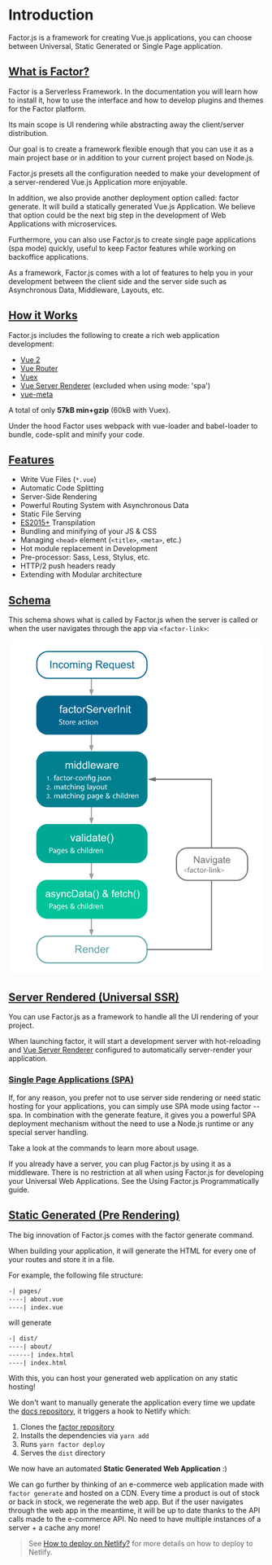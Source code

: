 # Introduction

Factor.js is a framework for creating Vue.js applications, you can choose between Universal, Static Generated or Single Page application.

## [What is Factor?](#what-is-factor)
Factor is a Serverless Framework. In the documentation you will learn how to install it, how to use the interface and how to develop plugins and themes for the Factor platform.

Its main scope is UI rendering while abstracting away the client/server distribution.

Our goal is to create a framework flexible enough that you can use it as a main project base or in addition to your current project based on Node.js.

Factor.js presets all the configuration needed to make your development of a server-rendered Vue.js Application more enjoyable.

In addition, we also provide another deployment option called: factor generate. It will build a statically generated Vue.js Application. We believe that option could be the next big step in the development of Web Applications with microservices.

Furthermore, you can also use Factor.js to create single page applications (spa mode) quickly, useful to keep Factor features while working on backoffice applications.

As a framework, Factor.js comes with a lot of features to help you in your development between the client side and the server side such as Asynchronous Data, Middleware, Layouts, etc.

## [How it Works](#how-it-works)

Factor.js includes the following to create a rich web application development:

- [Vue 2](https://vuejs.org/)
- [Vue Router](https://router.vuejs.org/en/)
- [Vuex](https://vuex.vuejs.org/en/)
- [Vue Server Renderer](https://ssr.vuejs.org/en/) (excluded when using mode: 'spa')
- [vue-meta](https://github.com/declandewet/vue-meta)

A total of only **57kB min+gzip** (60kB with Vuex).

Under the hood Factor uses webpack with vue-loader and babel-loader to bundle, code-split and minify your code.

## [Features](#features)
- Write Vue Files (`*.vue`)
- Automatic Code Splitting
- Server-Side Rendering
- Powerful Routing System with Asynchronous Data
- Static File Serving
- [ES2015+](https://babeljs.io/docs/en/learn/) Transpilation
- Bundling and minifying of your JS & CSS
- Managing `<head>` element (`<title>`, `<meta>`, etc.)
- Hot module replacement in Development
- Pre-processor: Sass, Less, Stylus, etc.
- HTTP/2 push headers ready
- Extending with Modular architecture

## [Schema](#schema)

This schema shows what is called by Factor.js when the server is called or when the user navigates through the app via `<factor-link>`:

![Factor Schema](./factor-schema.svg)

## [Server Rendered (Universal SSR)](#server-rendered-universal-ssr)

You can use Factor.js as a framework to handle all the UI rendering of your project.

When launching factor, it will start a development server with hot-reloading and [Vue Server Renderer](https://ssr.vuejs.org/) configured to automatically server-render your application.

### [Single Page Applications (SPA)](#single-page-applications-spa)

If, for any reason, you prefer not to use server side rendering or need static hosting for your applications, you can simply use SPA mode using factor --spa. In combination with the generate feature, it gives you a powerful SPA deployment mechanism without the need to use a Node.js runtime or any special server handling.

Take a look at the commands to learn more about usage.

If you already have a server, you can plug Factor.js by using it as a middleware. There is no restriction at all when using Factor.js for developing your Universal Web Applications. See the Using Factor.js Programmatically guide.

## [Static Generated (Pre Rendering)](#static-generated-pre-rendering)

The big innovation of Factor.js comes with the factor generate command.

When building your application, it will generate the HTML for every one of your routes and store it in a file.

For example, the following file structure:

```
-| pages/
----| about.vue
----| index.vue
```

will generate

```
-| dist/
----| about/
------| index.html
----| index.html
```

With this, you can host your generated web application on any static hosting!


We don't want to manually generate the application every time we update the [docs repository](https://github.com/factor/docs), it triggers a hook to Netlify which:

1. Clones the [factor repository](https://github.com/fiction-com/factor)
2. Installs the dependencies via `yarn add`
3. Runs `yarn factor deploy`
4. Serves the `dist` directory

We now have an automated **Static Generated Web Application** :)

We can go further by thinking of an e-commerce web application made with `factor generate` and hosted on a CDN. Every time a product is out of stock or back in stock, we regenerate the web app. But if the user navigates through the web app in the meantime, it will be up to date thanks to the API calls made to the e-commerce API. No need to have multiple instances of a server + a cache any more!

> See [How to deploy on Netlify?](/faq/netlify-deployment) for more details on how to deploy to Netlify.